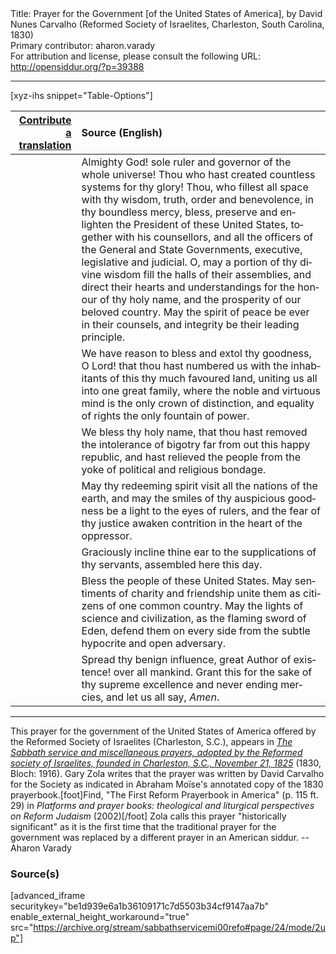 <html>
<head></head>
<body>
Title: Prayer for the Government [of the United States of America], by David Nunes Carvalho (Reformed Society of Israelites, Charleston, South Carolina, 1830)<br />
Primary contributor: aharon.varady<br />
For attribution and license, please consult the following URL: <a href="http://opensiddur.org/?p=39388">http://opensiddur.org/?p=39388</a>
<p />
<hr />

[xyz-ihs snippet="Table-Options"]<table style="margin-left: auto; margin-right: auto;" class="draggable">
<thead><tr><th id="x" style="text-align: right;"><a href="/translate/" target="_blank" rel="noopener">Contribute a translation</a></th><th style="text-align: left;">Source (English)</th></tr></thead>
<tbody>
<tr><td style="vertical-align:top;">
<div class="liturgy" lang="he" style="text-align: right;">

</div></td>

<td style="vertical-align:top;">
<div class="english" lang="en" style="text-align: left;">
Almighty God! sole ruler and governor of the whole universe! 
Thou who hast created countless systems for thy glory! 
Thou, who fillest all space with thy wisdom, truth, order and benevolence, 
in thy boundless mercy, bless, preserve and enlighten
the President of these United States, together with his counsellors, 
and all the officers of the General and State Governments, 
executive, legislative and judicial. 
O, may a portion of thy divine wisdom 
fill the halls of their assemblies, 
and direct their hearts and understandings 
for the honour of thy holy name, 
and the prosperity of our beloved country. 
May the spirit of peace be ever in their counsels, 
and integrity be their leading principle. 
</div></td></tr>


<tr><td style="vertical-align:top;">
<div class="liturgy" lang="he" style="text-align: right;">

</div></td>

<td style="vertical-align:top;">
<div class="english" lang="en" style="text-align: left;">
We have reason to bless and extol thy goodness, O Lord! 
that thou hast numbered us with the inhabitants of this thy much favoured land, 
uniting us all into one great family, 
where the noble and virtuous mind 
is the only crown of distinction, 
and equality of rights 
the only fountain of power. 
</div></td></tr>


<tr><td style="vertical-align:top;">
<div class="liturgy" lang="he" style="text-align: right;">

</div></td>

<td style="vertical-align:top;">
<div class="english" lang="en" style="text-align: left;">
We bless thy holy name, 
that thou hast removed the intolerance of bigotry 
far from out this happy republic, 
and hast relieved the people 
from the yoke of political and religious bondage. 
</div></td></tr>


<tr><td style="vertical-align:top;">
<div class="liturgy" lang="he" style="text-align: right;">

</div></td>

<td style="vertical-align:top;">
<div class="english" lang="en" style="text-align: left;">
May thy redeeming spirit visit all the nations of the earth, 
and may the smiles of thy auspicious goodness 
be a light to the eyes of rulers, 
and the fear of thy justice 
awaken contrition in the heart of the oppressor. 
</div></td></tr>


<tr><td style="vertical-align:top;">
<div class="liturgy" lang="he" style="text-align: right;">

</div></td>

<td style="vertical-align:top;">
<div class="english" lang="en" style="text-align: left;">
Graciously incline thine ear 
to the supplications of thy servants, 
assembled here this day. 
</div></td></tr>


<tr><td style="vertical-align:top;">
<div class="liturgy" lang="he" style="text-align: right;">

</div></td>

<td style="vertical-align:top;">
<div class="english" lang="en" style="text-align: left;">
Bless the people of these United States. 
May sentiments of charity and friendship 
unite them as citizens of one common country. 
May the lights of science and civilization, 
as the flaming sword of Eden,
defend them on every side 
from the subtle hypocrite 
and open adversary. 
</div></td></tr>


<tr><td style="vertical-align:top;">
<div class="liturgy" lang="he" style="text-align: right;">

</div></td>

<td style="vertical-align:top;">
<div class="english" lang="en" style="text-align: left;">
Spread thy benign influence, great Author of existence! over all mankind. 
Grant this for the sake of thy supreme excellence 
and never ending mercies, 
and let us all say, <em>Amen</em>. 
</div></td></tr>
</tbody></table>

<hr />

This prayer for the government of the United States of America offered by the Reformed Society of Israelites (Charleston, S.C.), appears in <em><a href="/?p=39485">The Sabbath service and miscellaneous prayers, adopted by the Reformed society of Israelites, founded in Charleston, S.C., November 21, 1825</a></em> (1830, Bloch: 1916). Gary Zola writes that the prayer was written by David Carvalho for the Society as indicated in Abraham Moïse's annotated copy of the 1830 prayerbook.[foot]Find, "The First Reform Prayerbook in America" (p. 115 ft. 29) in <em>Platforms and prayer books: theological and liturgical perspectives on Reform Judaism</em> (2002)[/foot] Zola calls this prayer "historically significant" as it is the first time that the traditional prayer for the government was replaced by a different prayer in an American siddur. --Aharon Varady

<h3>Source(s)</h3>

[advanced_iframe securitykey="be1d939e6a1b36109171c7d5503b34cf9147aa7b" enable_external_height_workaround="true" src="https://archive.org/stream/sabbathservicemi00refo#page/24/mode/2up"]

&nbsp;

</body>
</html>
